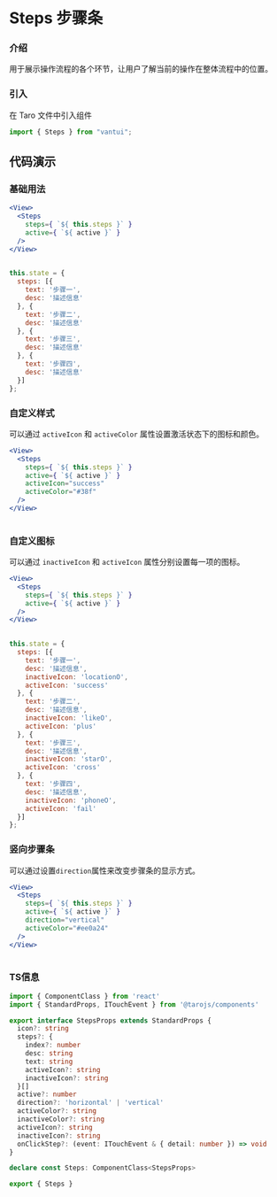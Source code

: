# Steps 步骤条

### 介绍

用于展示操作流程的各个环节，让用户了解当前的操作在整体流程中的位置。

### 引入

在 Taro 文件中引入组件

```js
import { Steps } from "vantui"; 
```

## 代码演示

### 基础用法

```jsx
<View>
  <Steps
    steps={ `${ this.steps }` }
    active={ `${ active }` }
  />
</View>
 
```

```js
this.state = {
  steps: [{
    text: '步骤一',
    desc: '描述信息'
  }, {
    text: '步骤二',
    desc: '描述信息'
  }, {
    text: '步骤三',
    desc: '描述信息'
  }, {
    text: '步骤四',
    desc: '描述信息'
  }]
}; 
```

### 自定义样式

可以通过 `activeIcon` 和 `activeColor` 属性设置激活状态下的图标和颜色。

```jsx
<View>
  <Steps
    steps={ `${ this.steps }` }
    active={ `${ active }` }
    activeIcon="success"
    activeColor="#38f"
  />
</View>
 
```

### 自定义图标

可以通过 `inactiveIcon` 和 `activeIcon` 属性分别设置每一项的图标。

```jsx
<View>
  <Steps
    steps={ `${ this.steps }` }
    active={ `${ active }` }
  />
</View>
 
```

```js
this.state = {
  steps: [{
    text: '步骤一',
    desc: '描述信息',
    inactiveIcon: 'locationO',
    activeIcon: 'success'
  }, {
    text: '步骤二',
    desc: '描述信息',
    inactiveIcon: 'likeO',
    activeIcon: 'plus'
  }, {
    text: '步骤三',
    desc: '描述信息',
    inactiveIcon: 'starO',
    activeIcon: 'cross'
  }, {
    text: '步骤四',
    desc: '描述信息',
    inactiveIcon: 'phoneO',
    activeIcon: 'fail'
  }]
}; 
```

### 竖向步骤条

可以通过设置`direction`属性来改变步骤条的显示方式。

```jsx
<View>
  <Steps
    steps={ `${ this.steps }` }
    active={ `${ active }` }
    direction="vertical"
    activeColor="#ee0a24"
  />
</View>
 
```
### TS信息
```ts 
import { ComponentClass } from 'react'
import { StandardProps, ITouchEvent } from '@tarojs/components'

export interface StepsProps extends StandardProps {
  icon?: string
  steps?: {
    index?: number
    desc: string
    text: string
    activeIcon?: string
    inactiveIcon?: string
  }[]
  active?: number
  direction?: 'horizontal' | 'vertical'
  activeColor?: string
  inactiveColor?: string
  activeIcon?: string
  inactiveIcon?: string
  onClickStep?: (event: ITouchEvent & { detail: number }) => void
}

declare const Steps: ComponentClass<StepsProps>

export { Steps }
```